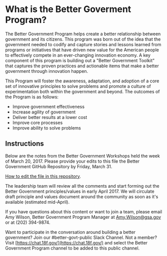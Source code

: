 # What is the Better Goverment Program?

The Better Government Program helps create a better relationship between government and its citizens. This program was born out of the idea that the government needed to codify and capture stories and lessons learned from programs or initiatives that have driven new value for the American people to effectively compete in an ever-changing innovation economy. A key component of this program is building out a "Better Government Toolkit" that captures the proven practices and actionable items that make a better government through innovation happen.

This Program will foster the awareness, adaptation, and adoption of a core set of innovative principles to solve problems and promote a culture of experimentation both within the government and beyond. The outcomes of the Program is as follows:

- Improve government effectiveness
- Increase agility of government
- Deliver better results at a lower cost
- Improve core processes
- Improve ability to solve problems

## Instructions

Below are the notes from the Better Government Workshops held the week of March 20, 2017. Please provide your edits to this file the Better Government GitHub Repository by Friday, March 31.

[How to edit the file in this repository](https://help.github.com/articles/editing-files-in-another-user-s-repository/).

The leadership team will review all the comments and start forming out the Better Government principles/values in early April 2017. We will circulate draft principle and values document around the community as soon as it&#39;s available (estimated mid-April).

If you have questions about this content or want to join a team, please email Amy Wilson, Better Government Program Manager at [Amy.Wilson@gsa.gov](mailto:Amy.Wilson@gsa.gov) or at (202) 394-9874.

Want to participate in the conversation around building a better government? Join our #better-govt-public Slack Channel. Not a member? Visit [https://chat.18f.gov/](https://chat.18f.gov/) and select the Better Government Program channel to be added to this public channel.
